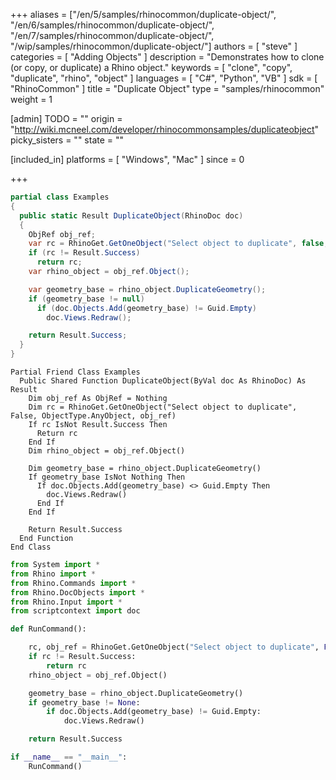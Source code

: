 +++
aliases = ["/en/5/samples/rhinocommon/duplicate-object/", "/en/6/samples/rhinocommon/duplicate-object/", "/en/7/samples/rhinocommon/duplicate-object/", "/wip/samples/rhinocommon/duplicate-object/"]
authors = [ "steve" ]
categories = [ "Adding Objects" ]
description = "Demonstrates how to clone (or copy, or duplicate) a Rhino object."
keywords = [ "clone", "copy", "duplicate", "rhino", "object" ]
languages = [ "C#", "Python", "VB" ]
sdk = [ "RhinoCommon" ]
title = "Duplicate Object"
type = "samples/rhinocommon"
weight = 1

[admin]
TODO = ""
origin = "http://wiki.mcneel.com/developer/rhinocommonsamples/duplicateobject"
picky_sisters = ""
state = ""

[included_in]
platforms = [ "Windows", "Mac" ]
since = 0

+++

<div class="codetab-content" id="cs">

```cs
partial class Examples
{
  public static Result DuplicateObject(RhinoDoc doc)
  {
    ObjRef obj_ref;
    var rc = RhinoGet.GetOneObject("Select object to duplicate", false, ObjectType.AnyObject, out obj_ref);
    if (rc != Result.Success)
      return rc;
    var rhino_object = obj_ref.Object();

    var geometry_base = rhino_object.DuplicateGeometry();
    if (geometry_base != null)
      if (doc.Objects.Add(geometry_base) != Guid.Empty)
        doc.Views.Redraw();

    return Result.Success;
  }
}
```

</div>


<div class="codetab-content" id="vb">

```vbnet
Partial Friend Class Examples
  Public Shared Function DuplicateObject(ByVal doc As RhinoDoc) As Result
	Dim obj_ref As ObjRef = Nothing
	Dim rc = RhinoGet.GetOneObject("Select object to duplicate", False, ObjectType.AnyObject, obj_ref)
	If rc IsNot Result.Success Then
	  Return rc
	End If
	Dim rhino_object = obj_ref.Object()

	Dim geometry_base = rhino_object.DuplicateGeometry()
	If geometry_base IsNot Nothing Then
	  If doc.Objects.Add(geometry_base) <> Guid.Empty Then
		doc.Views.Redraw()
	  End If
	End If

	Return Result.Success
  End Function
End Class
```

</div>


<div class="codetab-content" id="py">

```python
from System import *
from Rhino import *
from Rhino.Commands import *
from Rhino.DocObjects import *
from Rhino.Input import *
from scriptcontext import doc

def RunCommand():

    rc, obj_ref = RhinoGet.GetOneObject("Select object to duplicate", False, ObjectType.AnyObject)
    if rc != Result.Success:
        return rc
    rhino_object = obj_ref.Object()

    geometry_base = rhino_object.DuplicateGeometry()
    if geometry_base != None:
        if doc.Objects.Add(geometry_base) != Guid.Empty:
            doc.Views.Redraw()

    return Result.Success

if __name__ == "__main__":
    RunCommand()
```

</div>
